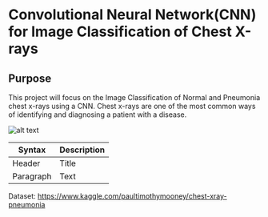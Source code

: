 # Convolutional Neural Network(CNN) for Image Classification of Chest X-rays

## Purpose
This project will focus on the Image Classification of Normal and Pneumonia chest x-rays using a CNN. Chest x-rays are one of the most common ways of identifying and diagnosing a patient with a disease. 


![alt text](image.jpg)

| Syntax | Description |
| ----------- | ----------- |
| Header | Title |
| Paragraph | Text |




Dataset:
https://www.kaggle.com/paultimothymooney/chest-xray-pneumonia

